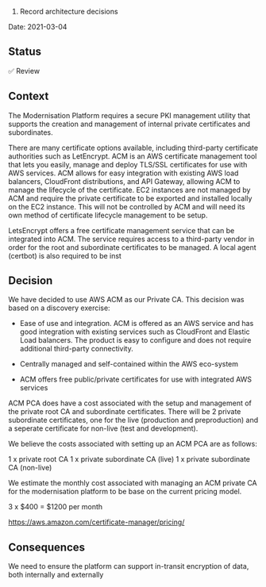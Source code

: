 1. Record architecture decisions
 
Date: 2021-03-04
 
## Status
 
✅ Review
 
## Context
 
The Modernisation Platform requires a secure PKI management utility that supports the creation and management of internal private certificates and subordinates.

There are many certificate options available, including third-party certificate authorities such as LetEncrypt. ACM is an AWS certificate management tool that lets you easily, manage and deploy TLS/SSL certificates for use with AWS services. ACM allows for easy integration with existing AWS load balancers, CloudFront distributions, and API Gateway, allowing ACM to manage the lifecycle of the certificate. EC2 instances are not managed by ACM and require the private certificate to be exported and installed locally on the EC2 instance. This will not be controlled by ACM and will need its own method of certificate lifecycle management to be setup.

LetsEncrypt offers a free certificate management service that can be integrated into ACM. The service requires access to a third-party vendor in order for the root and subordinate certificates to be managed. A local agent (certbot) is also required to be inst
 
 
## Decision
 
We have decided to use AWS ACM as our Private CA. This decision was based on a discovery exercise:
 
- Ease of use and integration. ACM is offered as an AWS service and has good integration with existing services such as CloudFront and Elastic Load balancers. The product is easy to configure and does not require additional third-party connectivity. 
 
- Centrally managed and self-contained within the AWS eco-system
 
- ACM offers free public/private certificates for use with integrated AWS services
 
ACM PCA does have a cost associated with the setup and management of the private root CA and subordinate certificates. There will be 2 private subordinate certificates, one for the live (production and preproduction) and a seperate certificate for non-live (test and development). 
 
We believe the costs associated with setting up an ACM PCA are as follows:
 
1 x private root CA
1 x private subordinate CA (live)
1 x private subordinate CA (non-live)
 
We estimate the monthly cost associated with managing an ACM private CA for the modernisation platform to be base on the current pricing model.
 
3 x $400 = $1200 per month
 
https://aws.amazon.com/certificate-manager/pricing/
 
 
## Consequences
 
We need to ensure the platform can support in-transit encryption of data, both internally and externally
